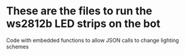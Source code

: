 # These are the files to run the ws2812b LED strips on the bot

Code with embedded functions to allow JSON calls to change lighting schemes
